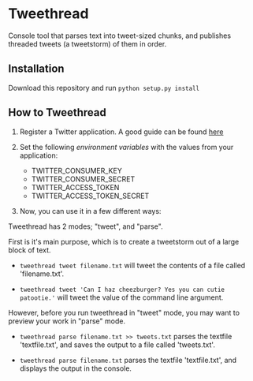 # Tweethread

Console tool that parses text into tweet-sized chunks, and publishes threaded tweets (a tweetstorm) of them in order.

## Installation

Download this repository and run `python setup.py install`

## How to Tweethread

1. Register a Twitter application. A good guide can be found [here](https://github.com/sferik/t/blob/master/README.md/#configuration)

2. Set the following *environment variables* with the values from your application:
    * TWITTER_CONSUMER_KEY
    * TWITTER_CONSUMER_SECRET
    * TWITTER_ACCESS_TOKEN
    * TWITTER_ACCESS_TOKEN_SECRET

3. Now, you can use it in a few different ways:

Tweethread has 2 modes; "tweet", and "parse". 

First is it's main purpose, which is to create a tweetstorm out of a large block of text.

   * `tweethread tweet filename.txt` 
      will tweet the contents of a file called 'filename.txt'.
      
   * `tweethread tweet 'Can I haz cheezburger? Yes you can cutie patootie.'`
       will tweet the value of the command line argument.

However, before you run tweethread in "tweet" mode, you may want to preview your work in "parse" mode.

   * `tweethread parse filename.txt >> tweets.txt`
   parses the textfile 'textfile.txt', and saves the output to a file called 'tweets.txt'.
   
   * `tweethread parse filename.txt`
   parses the textfile 'textfile.txt', and displays the output in the console.
         

